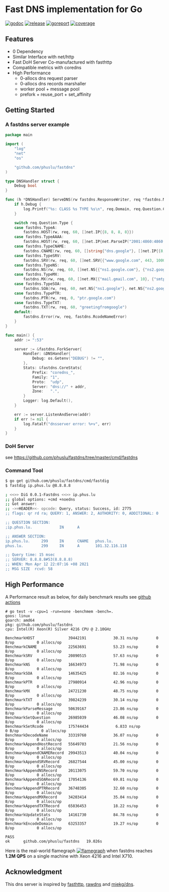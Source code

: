 # Fast DNS implementation for Go

[![godoc][godoc-img]][godoc]
[![release][release-img]][release]
[![goreport][goreport-img]][goreport]
[![coverage][coverage-img]][coverage]


## Features

* 0 Dependency
* Similar Interface with net/http
* Fast DoH Server Co-manufactured with fasthttp
* Compatible metrics with coredns
* High Performance
    - 0-allocs dns request parser
    - 0-allocs dns records marshaller
    - worker pool + message pool
    - prefork + reuse_port + set_affinity


## Getting Started

### A fastdns server example
```go
package main

import (
	"log"
	"net"
	"os"

	"github.com/phuslu/fastdns"
)

type DNSHandler struct {
	Debug bool
}

func (h *DNSHandler) ServeDNS(rw fastdns.ResponseWriter, req *fastdns.Message) {
	if h.Debug {
		log.Printf("%s: CLASS %s TYPE %s\n", req.Domain, req.Question.Class, req.Question.Type)
	}

	switch req.Question.Type {
	case fastdns.TypeA:
		fastdns.HOST(rw, req, 60, []net.IP{{8, 8, 8, 8}})
	case fastdns.TypeAAAA:
		fastdns.HOST(rw, req, 60, []net.IP{net.ParseIP("2001:4860:4860::8888")})
	case fastdns.TypeCNAME:
		fastdns.CNAME(rw, req, 60, []string{"dns.google"}, []net.IP{{8, 8, 8, 8}, {8, 8, 4, 4}})
	case fastdns.TypeSRV:
		fastdns.SRV(rw, req, 60, []net.SRV{{"www.google.com", 443, 1000, 1000}})
	case fastdns.TypeNS:
		fastdns.NS(rw, req, 60, []net.NS{{"ns1.google.com"}, {"ns2.google.com"}})
	case fastdns.TypeMX:
		fastdns.MX(rw, req, 60, []net.MX{{"mail.gmail.com", 10}, {"smtp.gmail.com", 10}})
	case fastdns.TypeSOA:
		fastdns.SOA(rw, req, 60, net.NS{"ns1.google"}, net.NS{"ns2.google"}, 60, 90, 90, 180, 60)
	case fastdns.TypePTR:
		fastdns.PTR(rw, req, 0, "ptr.google.com")
	case fastdns.TypeTXT:
		fastdns.TXT(rw, req, 60, "greetingfromgoogle")
	default:
		fastdns.Error(rw, req, fastdns.RcodeNameError)
	}
}

func main() {
	addr := ":53"

	server := &fastdns.ForkServer{
		Handler: &DNSHandler{
			Debug: os.Getenv("DEBUG") != "",
		},
		Stats: &fastdns.CoreStats{
			Prefix: "coredns_",
			Family: "1",
			Proto:  "udp",
			Server: "dns://" + addr,
			Zone:   ".",
		}
		Logger: log.Default(),
	}

	err := server.ListenAndServe(addr)
	if err != nil {
		log.Fatalf("dnsserver error: %+v", err)
	}
}
```

### DoH Server
see https://github.com/phuslu/fastdns/tree/master/cmd/fastdns

### Command Tool
```bash
$ go get github.com/phuslu/fastdns/cmd/fastdig
$ fastdig ip.phus.lu @8.8.8.8

; <<>> DiG 0.0.1-Fastdns <<>> ip.phus.lu
;; global options: +cmd +noedns
;; Got answer:
;; ->>HEADER<<- opcode: Query, status: Success, id: 2775
;; flags: qr rd ra; QUERY: 1, ANSWER: 2, AUTHORITY: 0, ADDITIONAL: 0

;; QUESTION SECTION:
;ip.phus.lu.            IN      A

;; ANSWER SECTION:
ip.phus.lu.     299     IN      CNAME   phus.lu.
phus.lu.        299     IN      A       101.32.116.118

;; Query time: 15 msec
;; SERVER: 8.8.8.8#53(8.8.8.8)
;; WHEN: Mon Apr 12 22:07:16 +08 2021
;; MSG SIZE  rcvd: 58
```

## High Performance

A Performance result as below, for daily benchmark results see [github actions][benchmark]
```
# go test -v -cpu=1 -run=none -benchmem -bench=.
goos: linux
goarch: amd64
pkg: github.com/phuslu/fastdns
cpu: Intel(R) Xeon(R) Silver 4216 CPU @ 2.10GHz

BenchmarkHOST              	39442191	        30.31 ns/op	       0 B/op	       0 allocs/op
BenchmarkCNAME             	22563691	        53.23 ns/op	       0 B/op	       0 allocs/op
BenchmarkSRV               	20890515	        57.63 ns/op	       0 B/op	       0 allocs/op
BenchmarkNS                	16634973	        71.98 ns/op	       0 B/op	       0 allocs/op
BenchmarkSOA               	14635425	        82.16 ns/op	       0 B/op	       0 allocs/op
BenchmarkPTR               	27980914	        42.96 ns/op	       0 B/op	       0 allocs/op
BenchmarkMX                	24721230	        48.75 ns/op	       0 B/op	       0 allocs/op
BenchmarkTXT               	39824239	        30.14 ns/op	       0 B/op	       0 allocs/op
BenchmarkParseMessage      	50639167	        23.86 ns/op	       0 B/op	       0 allocs/op
BenchmarkSetQuestion       	26985039	        46.08 ns/op	       0 B/op	       0 allocs/op
BenchmarkSetRcode          	175744434	         6.833 ns/op	       0 B/op	       0 allocs/op
BenchmarkDecodeName        	33319760	        36.07 ns/op	       0 B/op	       0 allocs/op
BenchmarkAppendHostRecord  	55649703	        21.56 ns/op	       0 B/op	       0 allocs/op
BenchmarkAppendCNAMERecord 	29943513	        40.04 ns/op	       0 B/op	       0 allocs/op
BenchmarkAppendSRVRecord   	26827544	        45.00 ns/op	       0 B/op	       0 allocs/op
BenchmarkAppendNSRecord    	20113075	        59.70 ns/op	       0 B/op	       0 allocs/op
BenchmarkAppendSOARecord   	17054136	        69.81 ns/op	       0 B/op	       0 allocs/op
BenchmarkAppendPTRRecord   	36748305	        32.60 ns/op	       0 B/op	       0 allocs/op
BenchmarkAppendMXRecord    	34203414	        35.04 ns/op	       0 B/op	       0 allocs/op
BenchmarkAppendTXTRecord   	65836453	        18.22 ns/op	       0 B/op	       0 allocs/op
BenchmarkUpdateStats       	14161730	        84.78 ns/op	       0 B/op	       0 allocs/op
BenchmarkEncodeDomain      	63253357	        19.27 ns/op	       0 B/op	       0 allocs/op

PASS
ok  	github.com/phuslu/fastdns	19.026s
```

Here is the real-world flamegraph [![flamegraph][flamegraph]][flamegraph] when fastdns reaches **1.2M QPS** on a single machine with Xeon 4216 and Intel X710.

## Acknowledgment
This dns server is inspired by [fasthttp][fasthttp], [rawdns][rawdns] and [miekg/dns][miekg/dns].

[godoc-img]: http://img.shields.io/badge/godoc-reference-blue.svg
[godoc]: https://godoc.org/github.com/phuslu/fastdns
[release-img]: https://img.shields.io/github/v/tag/phuslu/fastdns?label=release
[release]: https://github.com/phuslu/fastdns/releases
[goreport-img]: https://goreportcard.com/badge/github.com/phuslu/fastdns
[goreport]: https://goreportcard.com/report/github.com/phuslu/fastdns
[coverage-img]: http://gocover.io/_badge/github.com/phuslu/fastdns
[coverage]: https://gocover.io/github.com/phuslu/fastdns
[benchmark]: https://github.com/phuslu/fastdns/actions?query=workflow%3Abenchmark
[flamegraph]: https://cdn.jsdelivr.net/gh/phuslu/fastdns@0.2.1/torch.svg
[fasthttp]: https://github.com/valyala/fasthttp
[rawdns]: https://github.com/cirocosta/rawdns
[miekg/dns]: https://github.com/miekg/dns
